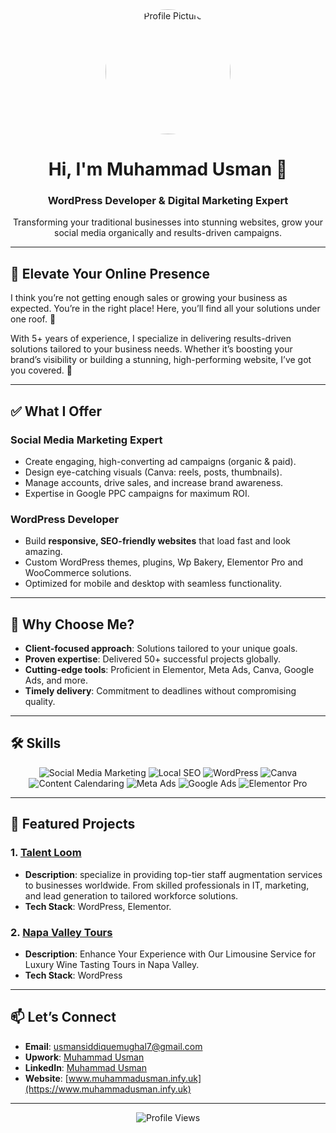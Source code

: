 <div align="center">
  <img src="assets/profile-picture.png" alt="Profile Picture" width="200" style="border-radius: 50%;">
  <h1>Hi, I'm Muhammad Usman 👋</h1>
  <h3>WordPress Developer & Digital Marketing Expert</h3>
  <p>Transforming your traditional businesses into stunning websites, grow your social media organically and results-driven campaigns.</p>
</div>

---

## 🚀 Elevate Your Online Presence  

I think you’re not getting enough sales or growing your business as expected. You’re in the right place! Here, you’ll find all your solutions under one roof. 🚀

With 5+ years of experience, I specialize in delivering results-driven solutions tailored to your business needs. Whether it’s boosting your brand’s visibility or building a stunning, high-performing website, I’ve got you covered. 💼

---

## ✅ What I Offer  

### **Social Media Marketing Expert**  
- Create engaging, high-converting ad campaigns (organic & paid).  
- Design eye-catching visuals (Canva: reels, posts, thumbnails).  
- Manage accounts, drive sales, and increase brand awareness.  
- Expertise in Google PPC campaigns for maximum ROI.  

### **WordPress Developer**  
- Build **responsive, SEO-friendly websites** that load fast and look amazing.  
- Custom WordPress themes, plugins, Wp Bakery, Elementor Pro and WooCommerce solutions.  
- Optimized for mobile and desktop with seamless functionality.  

---

## 🌟 Why Choose Me?  
- **Client-focused approach**: Solutions tailored to your unique goals.  
- **Proven expertise**: Delivered 50+ successful projects globally.  
- **Cutting-edge tools**: Proficient in Elementor, Meta Ads, Canva, Google Ads, and more.  
- **Timely delivery**: Commitment to deadlines without compromising quality.  

---


## 🛠️ Skills  
<div align="center">
  <img src="https://img.shields.io/badge/Social_Media_Marketing-FF6F61?style=for-the-badge&logo=instagram&logoColor=white" alt="Social Media Marketing">
  <img src="https://img.shields.io/badge/Local_SEO-4285F4?style=for-the-badge&logo=google&logoColor=white" alt="Local SEO">
  <img src="https://img.shields.io/badge/WordPress-21759B?style=for-the-badge&logo=wordpress&logoColor=white" alt="WordPress">
  <img src="https://img.shields.io/badge/Canva-00C4CC?style=for-the-badge&logo=canva&logoColor=white" alt="Canva">
  <img src="https://img.shields.io/badge/Content_Calendaring-FF6F61?style=for-the-badge&logo=notion&logoColor=white" alt="Content Calendaring">
  <img src="https://img.shields.io/badge/Meta_Ads-1877F2?style=for-the-badge&logo=meta&logoColor=white" alt="Meta Ads">
  <img src="https://img.shields.io/badge/Google_Ads-4285F4?style=for-the-badge&logo=google-ads&logoColor=white" alt="Google Ads">
  <img src="https://img.shields.io/badge/Elementor_Pro-9146FF?style=for-the-badge&logo=elementor&logoColor=white" alt="Elementor Pro">
</div>

---

## 📂 Featured Projects  

### 1. [Talent Loom](https://talentloom.co.uk/)  

- **Description**: specialize in providing top-tier staff augmentation services to businesses worldwide. From skilled professionals in IT, marketing, and lead generation to tailored workforce solutions.
- **Tech Stack**: WordPress, Elementor.  

### 2. [Napa Valley Tours](https://www.napavalleytours.us/)  

- **Description**: Enhance Your Experience with Our Limousine Service for Luxury Wine Tasting Tours in Napa Valley.
- **Tech Stack**: WordPress  

---

## 📫 Let’s Connect  
- **Email**: [usmansiddiquemughal7@gmail.com](mailto:usmansiddiquemughal7@gmail.com)  
- **Upwork**: [Muhammad Usman](https://www.upwork.com/freelancers/~015cec2923238d05eb)  
- **LinkedIn**: [Muhammad Usman](https://www.linkedin.com/in/heremuhammadusman/)  
- **Website**: [www.muhammadusman.infy.uk](https://www.muhammadusman.infy.uk)  

---

<div align="center">
  <img src="https://komarev.com/ghpvc/?username=your-username&label=Profile%20Views&color=blue&style=flat" alt="Profile Views">
</div>
